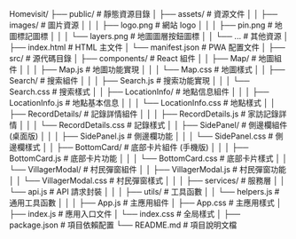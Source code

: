 Homevisit/
├── public/                       # 靜態資源目錄
│   ├── assets/                   # 資源文件
│   │   ├── images/               # 圖片資源
│   │   │   ├── logo.png          # 網站 logo
│   │   │   ├── pin.png           # 地圖標記圖標
│   │   │   └── layers.png        # 地圖圖層按鈕圖標
│   │   └── ...                   # 其他資源
│   ├── index.html                # HTML 主文件
│   └── manifest.json             # PWA 配置文件
│
├── src/                          # 源代碼目錄
│   ├── components/               # React 組件
│   │   ├── Map/                  # 地圖組件
│   │   │   ├── Map.js            # 地圖功能實現
│   │   │   └── Map.css           # 地圖樣式
│   │   ├── Search/               # 搜索組件
│   │   │   ├── Search.js         # 搜索功能實現
│   │   │   └── Search.css        # 搜索樣式
│   │   ├── LocationInfo/         # 地點信息組件
│   │   │   ├── LocationInfo.js   # 地點基本信息
│   │   │   └── LocationInfo.css  # 地點樣式
│   │   ├── RecordDetails/        # 記錄詳情組件
│   │   │   ├── RecordDetails.js  # 家訪記錄詳情
│   │   │   └── RecordDetails.css # 記錄樣式
│   │   ├── SidePanel/            # 側邊欄組件 (桌面版)
│   │   │   ├── SidePanel.js      # 側邊欄功能
│   │   │   └── SidePanel.css     # 側邊欄樣式
│   │   ├── BottomCard/           # 底部卡片組件 (手機版)
│   │   │   ├── BottomCard.js     # 底部卡片功能
│   │   │   └── BottomCard.css    # 底部卡片樣式
│   │   └── VillagerModal/        # 村民彈窗組件
│   │       ├── VillagerModal.js  # 村民彈窗功能
│   │       └── VillagerModal.css # 村民彈窗樣式
│   │
│   ├── services/                 # 服務層
│   │   └── api.js                # API 請求封裝
│   │
│   ├── utils/                    # 工具函數
│   │   └── helpers.js            # 通用工具函數
│   │
│   ├── App.js                    # 主應用組件
│   ├── App.css                   # 主應用樣式
│   ├── index.js                  # 應用入口文件
│   └── index.css                 # 全局樣式
│
├── package.json                  # 項目依賴配置
└── README.md                     # 項目說明文檔